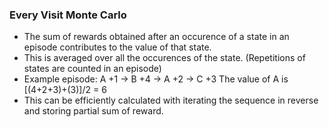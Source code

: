 ### Every Visit Monte Carlo
- The sum of rewards obtained after an occurence of a state in an episode contributes to the value of that state.
- This is averaged over all the occurences of the state. (Repetitions of states are counted in an episode)
- Example episode: A +1 $\rightarrow$ B +4  $\rightarrow$ A +2 $\rightarrow$ C +3
The value of A is [(4+2+3)+(3)]/2 = 6
- This can be efficiently calculated with iterating the sequence in reverse and storing partial sum of reward.